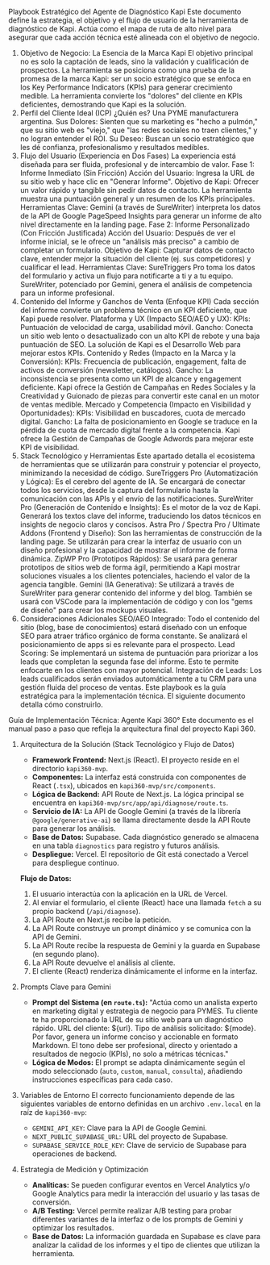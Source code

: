 Playbook Estratégico del Agente de Diagnóstico Kapi
Este documento define la estrategia, el objetivo y el flujo de usuario de la herramienta de diagnóstico de Kapi. Actúa como el mapa de ruta de alto nivel para asegurar que cada acción técnica esté alineada con el objetivo de negocio.

1. Objetivo de Negocio: La Esencia de la Marca Kapi
   El objetivo principal no es solo la captación de leads, sino la validación y cualificación de prospectos. La herramienta se posiciona como una prueba de la promesa de la marca Kapi: ser un socio estratégico que se enfoca en los Key Performance Indicators (KPIs) para generar crecimiento medible. La herramienta convierte los "dolores" del cliente en KPIs deficientes, demostrando que Kapi es la solución.
2. Perfil del Cliente Ideal (ICP)
   ¿Quién es? Una PYME manufacturera argentina.
   Sus Dolores: Sienten que su marketing es "hecho a pulmón," que su sitio web es "viejo," que "las redes sociales no traen clientes," y no logran entender el ROI.
   Su Deseo: Buscan un socio estratégico que les dé confianza, profesionalismo y resultados medibles.
3. Flujo del Usuario (Experiencia en Dos Fases)
   La experiencia está diseñada para ser fluida, profesional y de intercambio de valor.
   Fase 1: Informe Inmediato (Sin Fricción)
   Acción del Usuario: Ingresa la URL de su sitio web y hace clic en "Generar Informe".
   Objetivo de Kapi: Ofrecer un valor rápido y tangible sin pedir datos de contacto. La herramienta muestra una puntuación general y un resumen de los KPIs principales.
   Herramientas Clave: Gemini (a través de SureWriter) interpreta los datos de la API de Google PageSpeed Insights para generar un informe de alto nivel directamente en la landing page.
   Fase 2: Informe Personalizado (Con Fricción Justificada)
   Acción del Usuario: Después de ver el informe inicial, se le ofrece un "análisis más preciso" a cambio de completar un formulario.
   Objetivo de Kapi: Capturar datos de contacto clave, entender mejor la situación del cliente (ej. sus competidores) y cualificar el lead.
   Herramientas Clave: SureTriggers Pro toma los datos del formulario y activa un flujo para notificarte a ti y a tu equipo. SureWriter, potenciado por Gemini, genera el análisis de competencia para un informe profesional.
4. Contenido del Informe y Ganchos de Venta (Enfoque KPI)
   Cada sección del informe convierte un problema técnico en un KPI deficiente, que Kapi puede resolver.
   Plataforma y UX (Impacto SEO/AEO y UX):
   KPIs: Puntuación de velocidad de carga, usabilidad móvil.
   Gancho: Conecta un sitio web lento o desactualizado con un alto KPI de rebote y una baja puntuación de SEO. La solución de Kapi es el Desarrollo Web para mejorar estos KPIs.
   Contenido y Redes (Impacto en la Marca y la Conversión):
   KPIs: Frecuencia de publicación, engagement, falta de activos de conversión (newsletter, catálogos).
   Gancho: La inconsistencia se presenta como un KPI de alcance y engagement deficiente. Kapi ofrece la Gestión de Campañas en Redes Sociales y la Creatividad y Guionado de piezas para convertir este canal en un motor de ventas medible.
   Mercado y Competencia (Impacto en Visibilidad y Oportunidades):
   KPIs: Visibilidad en buscadores, cuota de mercado digital.
   Gancho: La falta de posicionamiento en Google se traduce en la pérdida de cuota de mercado digital frente a la competencia. Kapi ofrece la Gestión de Campañas de Google Adwords para mejorar este KPI de visibilidad.
5. Stack Tecnológico y Herramientas
   Este apartado detalla el ecosistema de herramientas que se utilizarán para construir y potenciar el proyecto, minimizando la necesidad de código.
   SureTriggers Pro (Automatización y Lógica): Es el cerebro del agente de IA. Se encargará de conectar todos los servicios, desde la captura del formulario hasta la comunicación con las APIs y el envío de las notificaciones.
   SureWriter Pro (Generación de Contenido e Insights): Es el motor de la voz de Kapi. Generará los textos clave del informe, traduciendo los datos técnicos en insights de negocio claros y concisos.
   Astra Pro / Spectra Pro / Ultimate Addons (Frontend y Diseño): Son las herramientas de construcción de la landing page. Se utilizarán para crear la interfaz de usuario con un diseño profesional y la capacidad de mostrar el informe de forma dinámica.
   ZipWP Pro (Prototipos Rápidos): Se usará para generar prototipos de sitios web de forma ágil, permitiendo a Kapi mostrar soluciones visuales a los clientes potenciales, haciendo el valor de la agencia tangible.
   Gemini (IA Generativa): Se utilizará a través de SureWriter para generar contenido del informe y del blog. También se usará con VSCode para la implementación de código y con los "gems de diseño" para crear los mockups visuales.
6. Consideraciones Adicionales
   SEO/AEO Integrado: Todo el contenido del sitio (blog, base de conocimientos) estará diseñado con un enfoque SEO para atraer tráfico orgánico de forma constante. Se analizará el posicionamiento de apps si es relevante para el prospecto.
   Lead Scoring: Se implementará un sistema de puntuación para priorizar a los leads que completan la segunda fase del informe. Esto te permite enfocarte en los clientes con mayor potencial.
   Integración de Leads: Los leads cualificados serán enviados automáticamente a tu CRM para una gestión fluida del proceso de ventas.
   Este playbook es la guía estratégica para la implementación técnica. El siguiente documento detalla cómo construirlo.

Guía de Implementación Técnica: Agente Kapi 360°
Este documento es el manual paso a paso que refleja la arquitectura final del proyecto Kapi 360.

1. Arquitectura de la Solución (Stack Tecnológico y Flujo de Datos)
   - **Framework Frontend:** Next.js (React). El proyecto reside en el directorio `kapi360-mvp`.
   - **Componentes:** La interfaz está construida con componentes de React (`.tsx`), ubicados en `kapi360-mvp/src/components`.
   - **Lógica de Backend:** API Route de Next.js. La lógica principal se encuentra en `kapi360-mvp/src/app/api/diagnose/route.ts`.
   - **Servicio de IA:** La API de Google Gemini (a través de la librería `@google/generative-ai`) se llama directamente desde la API Route para generar los análisis.
   - **Base de Datos:** Supabase. Cada diagnóstico generado se almacena en una tabla `diagnostics` para registro y futuros análisis.
   - **Despliegue:** Vercel. El repositorio de Git está conectado a Vercel para despliegue continuo.

   **Flujo de Datos:**
   1. El usuario interactúa con la aplicación en la URL de Vercel.
   2. Al enviar el formulario, el cliente (React) hace una llamada `fetch` a su propio backend (`/api/diagnose`).
   3. La API Route en Next.js recibe la petición.
   4. La API Route construye un prompt dinámico y se comunica con la API de Gemini.
   5. La API Route recibe la respuesta de Gemini y la guarda en Supabase (en segundo plano).
   6. La API Route devuelve el análisis al cliente.
   7. El cliente (React) renderiza dinámicamente el informe en la interfaz.

2. Prompts Clave para Gemini
   - **Prompt del Sistema (en `route.ts`):** "Actúa como un analista experto en marketing digital y estrategia de negocio para PYMES. Tu cliente te ha proporcionado la URL de su sitio web para un diagnóstico rápido. URL del cliente: ${url}. Tipo de análisis solicitado: ${mode}. Por favor, genera un informe conciso y accionable en formato Markdown. El tono debe ser profesional, directo y orientado a resultados de negocio (KPIs), no solo a métricas técnicas."
   - **Lógica de Modos:** El prompt se adapta dinámicamente según el modo seleccionado (`auto`, `custom`, `manual`, `consulta`), añadiendo instrucciones específicas para cada caso.

3. Variables de Entorno
   El correcto funcionamiento depende de las siguientes variables de entorno definidas en un archivo `.env.local` en la raíz de `kapi360-mvp`:
   - `GEMINI_API_KEY`: Clave para la API de Google Gemini.
   - `NEXT_PUBLIC_SUPABASE_URL`: URL del proyecto de Supabase.
   - `SUPABASE_SERVICE_ROLE_KEY`: Clave de servicio de Supabase para operaciones de backend.

4. Estrategia de Medición y Optimización
   - **Analíticas:** Se pueden configurar eventos en Vercel Analytics y/o Google Analytics para medir la interacción del usuario y las tasas de conversión.
   - **A/B Testing:** Vercel permite realizar A/B testing para probar diferentes variantes de la interfaz o de los prompts de Gemini y optimizar los resultados.
   - **Base de Datos:** La información guardada en Supabase es clave para analizar la calidad de los informes y el tipo de clientes que utilizan la herramienta.

